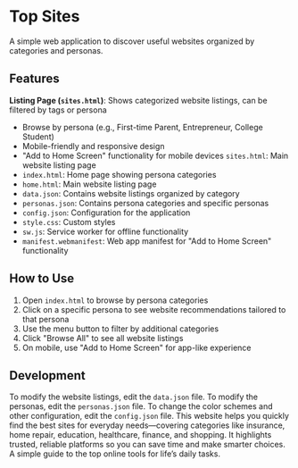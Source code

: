 # Top Sites

A simple web application to discover useful websites organized by categories and personas.

## Features

 **Listing Page (`sites.html`)**: Shows categorized website listings, can be filtered by tags or persona
- Browse by persona (e.g., First-time Parent, Entrepreneur, College Student)
- Mobile-friendly and responsive design
- "Add to Home Screen" functionality for mobile devices
 `sites.html`: Main website listing page
- `index.html`: Home page showing persona categories 
- `home.html`: Main website listing page
- `data.json`: Contains website listings organized by category
- `personas.json`: Contains persona categories and specific personas
- `config.json`: Configuration for the application
- `style.css`: Custom styles
- `sw.js`: Service worker for offline functionality
- `manifest.webmanifest`: Web app manifest for "Add to Home Screen" functionality

## How to Use

1. Open `index.html` to browse by persona categories
2. Click on a specific persona to see website recommendations tailored to that persona
3. Use the menu button to filter by additional categories
4. Click "Browse All" to see all website listings
5. On mobile, use "Add to Home Screen" for app-like experience

## Development

To modify the website listings, edit the `data.json` file.
To modify the personas, edit the `personas.json` file.
To change the color schemes and other configuration, edit the `config.json` file.
This website helps you quickly find the best sites for everyday needs—covering categories like insurance, home repair, education, healthcare, finance, and shopping. It highlights trusted, reliable platforms so you can save time and make smarter choices. A simple guide to the top online tools for life’s daily tasks.
